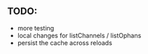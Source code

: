 ## TODO:

- more testing
- local changes for listChannels / listOphans
- persist the cache across reloads
